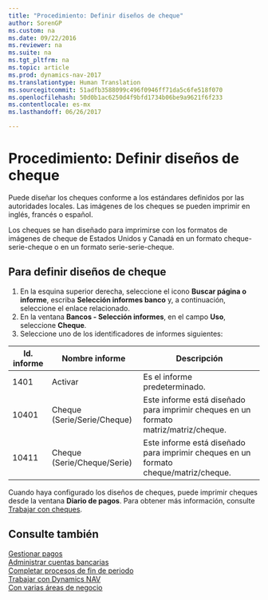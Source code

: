 ```yaml
---
title: "Procedimiento: Definir diseños de cheque"
author: SorenGP
ms.custom: na
ms.date: 09/22/2016
ms.reviewer: na
ms.suite: na
ms.tgt_pltfrm: na
ms.topic: article
ms.prod: dynamics-nav-2017
ms.translationtype: Human Translation
ms.sourcegitcommit: 51adfb3588099c496f0946ff71da5c6fe518f070
ms.openlocfilehash: 50d0b1ac6250d4f9bfd1734b06be9a9621f6f233
ms.contentlocale: es-mx
ms.lasthandoff: 06/26/2017

---
```


# <a name="how-to-define-check-layouts"></a>Procedimiento: Definir diseños de cheque

Puede diseñar los cheques conforme a los estándares definidos por las autoridades locales. Las imágenes de los cheques se pueden imprimir en inglés, francés o español.

Los cheques se han diseñado para imprimirse con los formatos de imágenes de cheque de Estados Unidos y Canadá en un formato cheque-serie-cheque o en un formato serie-serie-cheque.

## <a name="to-define-check-layouts"></a>Para definir diseños de cheque
1. En la esquina superior derecha, seleccione el icono **Buscar página o informe**, escriba **Selección informes banco** y, a continuación, seleccione el enlace relacionado.
2. En la ventana **Bancos - Selección informes**, en el campo **Uso**, seleccione **Cheque**.
3. Seleccione uno de los identificadores de informes siguientes:

| Id. informe   | Nombre informe   | Descripción |
|-------------|---------------|-------------|
|1401|Activar|Es el informe predeterminado.|
|10401|Cheque (Serie/Serie/Cheque)|Este informe está diseñado para imprimir cheques en un formato matriz/matriz/cheque.|
|10411|Cheque (Serie/Cheque/Serie)|Este informe está diseñado para imprimir cheques en un formato cheque/matriz/cheque.|

Cuando haya configurado los diseños de cheques, puede imprimir cheques desde la ventana **Diario de pagos**. Para obtener más información, consulte [Trabajar con cheques](payables-how-work-checks.md).

## <a name="see-also"></a>Consulte también
[Gestionar pagos](payables-manage-payables.md)  
[Administrar cuentas bancarias](bank-manage-bank-accounts.md)   
[Completar procesos de fin de periodo](year-how-complete-period-end-processes.md)  
[Trabajar con Dynamics NAV](ui-work-product.md)  
[Con varias áreas de negocio](ui-across-business-areas.md)

